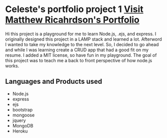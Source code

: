 # Celeste's portfolio project 1 [Visit Matthew Ricahrdson's Portfolio](http://mattr.codes "Visit my portfolio here")
Hi this project is a playground for me to learn Node.js, .ejs, and express. I originally designed this project in a LAMP stack and learned a lot. Afterword I wanted to take my knowledge to the next level. So, I decided to go ahead and while I was learning create a CRUD app that had a good fit on my resume. I added a MIT license, so have fun in my playground. The goal of this project was to teach me a back to front perspective of how node.js works.
## Languages and Products used
* Node.js
 * express
 * ejs
 * bootstrap
 * mongoose
 * jquery
* MongoDB
* Heroku
